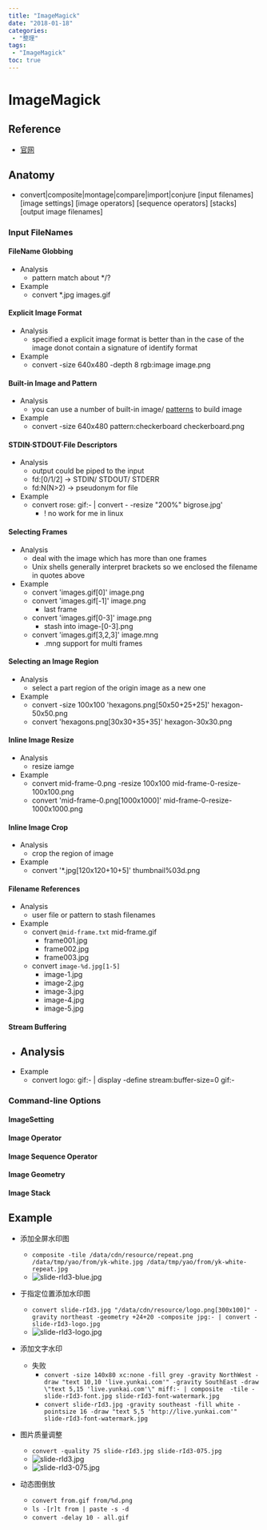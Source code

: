 ```yaml
---
title: "ImageMagick"
date: "2018-01-18"
categories:
 - "整理"
tags:
 - "ImageMagick"
toc: true
---
```



# ImageMagick

## Reference
- [官网](http://www.imagemagick.org/script/command-line-processing.php)


## Anatomy
- convert|composite|montage|compare|import|conjure [input filenames] [image settings] [image operators] [sequence operators] [stacks] [output image filenames]


### Input FileNames
#### FileName Globbing
- Analysis
    - pattern match about */?
- Example
    - convert *.jpg images.gif
#### Explicit Image Format
- Analysis
    - specified a explicit image format is better than in the case of the image donot contain a signature of identify format
- Example
    - convert -size 640x480 -depth 8 rgb:image image.png
#### Built-in Image and Pattern
- Analysis
    - you can use a number of built-in image/ [patterns](http://www.imagemagick.org/script/formats.php#builtin-patterns) to build image
- Example
    - convert -size 640x480 pattern:checkerboard checkerboard.png
#### STDIN·STDOUT·File Descriptors
- Analysis
    - output could be piped to the input
    - fd:[0/1/2]     -> STDIN/ STDOUT/ STDERR
    - fd:N(N>2)     -> pseudonym for file
- Example
    - convert rose: gif:- | convert - -resize "200%" bigrose.jpg'
        - ! no work for me in linux
#### Selecting Frames
- Analysis
    - deal with the image which has more than one frames
    - Unix shells generally interpret brackets so we enclosed the filename in quotes above
- Example
    - convert 'images.gif[0]' image.png
    - convert 'images.gif[-1]' image.png
        - last frame
    - convert 'images.gif[0-3]' image.png
        - stash into image-[0-3].png
    - convert 'images.gif[3,2,3]' image.mng
        - .mng support for multi frames
#### Selecting an Image Region
- Analysis
    - select a part region of the origin image as a new one
- Example
    - convert -size 100x100 'hexagons.png[50x50+25+25]' hexagon-50x50.png
    - convert 'hexagons.png[30x30+35+35]' hexagon-30x30.png
#### Inline Image Resize
- Analysis
    - resize iamge
- Example
    - convert mid-frame-0.png -resize 100x100 mid-frame-0-resize-100x100.png
    - convert 'mid-frame-0.png[1000x1000]' mid-frame-0-resize-1000x1000.png
#### Inline Image Crop
- Analysis
    - crop the region of image
- Example
    - convert '*.jpg[120x120+10+5]' thumbnail%03d.png
#### Filename References
- Analysis
    - user file or pattern to stash filenames
- Example
    - convert `@mid-frame.txt` mid-frame.gif
        - frame001.jpg
        - frame002.jpg
        - frame003.jpg
    - convert `image-%d.jpg[1-5]`
        - image-1.jpg
        - image-2.jpg
        - image-3.jpg
        - image-4.jpg
        - image-5.jpg
#### Stream Buffering
- Analysis
    -
- Example
    - convert logo: gif:- | display -define stream:buffer-size=0 gif:-

### Command-line Options
#### ImageSetting
#### Image Operator
#### Image Sequence Operator
#### Image Geometry
#### Image Stack


## Example
- 添加全屏水印图
  - `composite -tile /data/cdn/resource/repeat.png /data/tmp/yao/from/yk-white.jpg /data/tmp/yao/from/yk-white-repeat.jpg`
  - ![slide-rId3-blue.jpg](http://doc.yqjdcyy.com/c954d58e-276f-40cb-9a00-9cbed0f08e0e.jpg)

- 于指定位置添加水印图
  - `convert slide-rId3.jpg "/data/cdn/resource/logo.png[300x100]" -gravity northeast -geometry +24+20 -composite jpg:- | convert - slide-rId3-logo.jpg`
  - ![slide-rId3-logo.jpg](http://doc.yqjdcyy.com/030cbd21-8248-45af-bee2-edd9beb189d4.jpg)

- 添加文字水印
  - 失败
    - `convert -size 140x80 xc:none -fill grey -gravity NorthWest -draw "text 10,10 'live.yunkai.com'" -gravity SouthEast -draw \"text 5,15 'live.yunkai.com'\" miff:- | composite  -tile - slide-rId3-font.jpg slide-rId3-font-watermark.jpg`
    - `convert slide-rId3.jpg -gravity southeast -fill white -pointsize 16 -draw "text 5,5 'http://live.yunkai.com'" slide-rId3-font-watermark.jpg`

- 图片质量调整
  - `convert -quality 75 slide-rId3.jpg slide-rId3-075.jpg`
  - ![slide-rId3.jpg](http://doc.yqjdcyy.com/4e978cef-096b-43a4-92d8-14660bd69f15.jpg)
  - ![slide-rId3-075.jpg](http://doc.yqjdcyy.com/36ae72dd-5ece-4bc7-8fbe-7154d2183006.jpg)


- 动态图倒放
  - `convert from.gif from/%d.png`
  - `ls -[r]t from | paste -s -d`
  - `convert -delay 10 - all.gif`